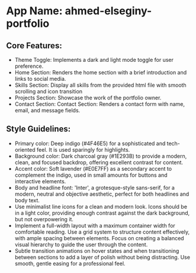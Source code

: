 # **App Name**: ahmed-elseginy-portfolio

## Core Features:

- Theme Toggle: Implements a dark and light mode toggle for user preference.
- Home Section: Renders the home section with a brief introduction and links to social media.
- Skills Section: Display all skills from the provided html file with smooth scrolling and icon transition
- Projects Section: Showcase the work of the portfolio owner.
- Contact Section: Contact Section: Renders a contact form with name, email, and message fields.

## Style Guidelines:

- Primary color: Deep indigo (#4F46E5) for a sophisticated and tech-oriented feel. It is used sparingly for highlights.
- Background color: Dark charcoal gray (#1E293B) to provide a modern, clean, and focused backdrop, offering excellent contrast for content.
- Accent color: Soft lavender (#E0E7FF) as a secondary accent to complement the indigo, used in small amounts for buttons and interactive elements.
- Body and headline font: 'Inter', a grotesque-style sans-serif, for a modern, neutral and objective aesthetic, perfect for both headlines and body text.
- Use minimalist line icons for a clean and modern look. Icons should be in a light color, providing enough contrast against the dark background, but not overpowering it.
- Implement a full-width layout with a maximum container width for comfortable reading. Use a grid system to structure content effectively, with ample spacing between elements. Focus on creating a balanced visual hierarchy to guide the user through the content.
- Subtle transition animations on hover states and when transitioning between sections to add a layer of polish without being distracting. Use smooth, gentle easing for a professional feel.